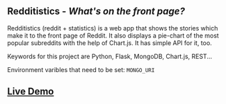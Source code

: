 Redditistics - *What's on the front page?*
------------------------------------------

Redditistics (reddit + statistics) is a web app that shows the stories which make it to the front page of Reddit. It also displays a pie-chart of the most popular subreddits with the help of Chart.js. It has simple API for it, too. 

Keywords for this project are Python, Flask, MongoDB, Chart.js, REST...

Environment varibles that need to be set: `MONGO_URI`

[Live Demo](http://obscure-plateau-1289.herokuapp.com/)
----------------------
